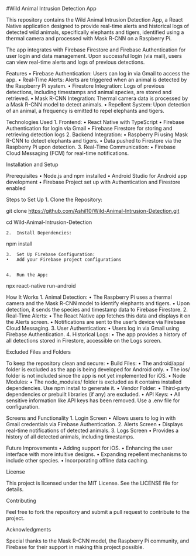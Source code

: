 #Wild Animal Intrusion Detection App

This repository contains the Wild Animal Intrusion Detection App, a React Native application designed to provide real-time alerts and historical logs of detected wild animals, specifically elephants and tigers, identified using a thermal camera and processed with Mask R-CNN on a Raspberry Pi.

The app integrates with Firebase Firestore and Firebase Authentication for user login and data management. Upon successful login (via mail), users can view real-time alerts and logs of previous detections.

Features
	•	Firebase Authentication: Users can log in via Gmail to access the app.
	•	Real-Time Alerts: Alerts are triggered when an animal is detected by the Raspberry Pi system.
	•	Firestore Integration: Logs of previous detections, including timestamps and animal species, are stored and retrieved.
	•	Mask R-CNN Integration: Thermal camera data is processed by a Mask R-CNN model to detect animals.
	•	Repellent System: Upon detection of an animal, a frequency is emitted to repel elephants and tigers.

Technologies Used
	1.	Frontend:
	•	React Native with TypeScript
	•	Firebase Authentication for login via Gmail
	•	Firebase Firestore for storing and retrieving detection logs
	2.	Backend Integration:
	•	Raspberry Pi using Mask R-CNN to detect elephants and tigers.
	•	Data pushed to Firestore via the Raspberry Pi upon detection.
	3.	Real-Time Communication:
	•	Firebase Cloud Messaging (FCM) for real-time notifications.

Installation and Setup

Prerequisites
	•	Node.js and npm installed
	•	Android Studio for Android app development
	•	Firebase Project set up with Authentication and Firestore enabled

Steps to Set Up
	1.	Clone the Repository:

git clone https://github.com/Ashil10/Wild-Animal-Intrusion-Detection.git

cd Wild-Animal-Intrusion-Detection


	2.	Install Dependencies:

npm install


	3.	Set Up Firebase Configuration:
	•	Add your Firebase project configurations


	4.	Run the App:

npx react-native run-android

How It Works
	1.	Animal Detection:
	•	The Raspberry Pi uses a thermal camera and the Mask R-CNN model to identify elephants and tigers.
	•	Upon detection, it sends the species and timestamp data to Firebase Firestore.
	2.	Real-Time Alerts:
	•	The React Native app fetches this data and displays it on the Alerts screen.
	•	Notifications are sent to the user’s device via Firebase Cloud Messaging.
	3.	User Authentication:
	•	Users log in via Gmail using Firebase Authentication.
	4.	Historical Logs:
	•	The app provides a history of all detections stored in Firestore, accessible on the Logs screen.

Excluded Files and Folders

To keep the repository clean and secure:
	•	Build Files:
	•	The android/app/ folder is excluded as the app is being developed for Android only.
	•	The ios/ folder is not included since the app is not yet implemented for iOS.
	•	Node Modules:
	•	The node_modules/ folder is excluded as it contains installed dependencies. Use npm install to generate it.
	•	Vendor Folder:
	•	Third-party dependencies or prebuilt libraries (if any) are excluded.
	•	API Keys:
	•	All sensitive information like API keys has been removed. Use a .env file for configuration.

Screens and Functionality
	1.	Login Screen
	•	Allows users to log in with Gmail credentials via Firebase Authentication.
	2.	Alerts Screen
	•	Displays real-time notifications of detected animals.
	3.	Logs Screen
	•	Provides a history of all detected animals, including timestamps.

Future Improvements
	•	Adding support for iOS.
	•	Enhancing the user interface with more intuitive designs.
	•	Expanding repellent mechanisms to include other species.
	•	Incorporating offline data caching.

License

This project is licensed under the MIT License. See the LICENSE file for details.

Contributing

Feel free to fork the repository and submit a pull request to contribute to the project.

Acknowledgments

Special thanks to the Mask R-CNN model, the Raspberry Pi community, and Firebase for their support in making this project possible.
